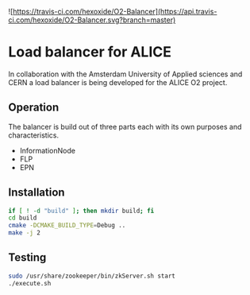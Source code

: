 ![https://travis-ci.com/hexoxide/O2-Balancer](https://api.travis-ci.com/hexoxide/O2-Balancer.svg?branch=master)
# Load balancer for ALICE
In collaboration with the Amsterdam University of Applied sciences and CERN a load balancer is being developed for the ALICE O2 project.

## Operation
The balancer is build out of three parts each with its own purposes and characteristics. 

* InformationNode
* FLP
* EPN

## Installation

```bash
if [ ! -d "build" ]; then mkdir build; fi
cd build
cmake -DCMAKE_BUILD_TYPE=Debug ..
make -j 2
```

## Testing

```bash
sudo /usr/share/zookeeper/bin/zkServer.sh start
./execute.sh
```
